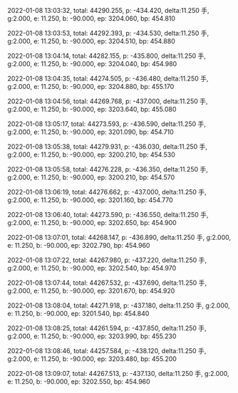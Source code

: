 2022-01-08 13:03:32, total: 44290.255, p: -434.420, delta:11.250 手, g:2.000, e: 11.250, b: -90.000, ep: 3204.060, bp: 454.810

2022-01-08 13:03:53, total: 44292.393, p: -434.530, delta:11.250 手, g:2.000, e: 11.250, b: -90.000, ep: 3204.510, bp: 454.880

2022-01-08 13:04:14, total: 44282.155, p: -435.800, delta:11.250 手, g:2.000, e: 11.250, b: -90.000, ep: 3204.040, bp: 454.980

2022-01-08 13:04:35, total: 44274.505, p: -436.480, delta:11.250 手, g:2.000, e: 11.250, b: -90.000, ep: 3204.880, bp: 455.170

2022-01-08 13:04:56, total: 44269.768, p: -437.000, delta:11.250 手, g:2.000, e: 11.250, b: -90.000, ep: 3203.640, bp: 455.080

2022-01-08 13:05:17, total: 44273.593, p: -436.590, delta:11.250 手, g:2.000, e: 11.250, b: -90.000, ep: 3201.090, bp: 454.710

2022-01-08 13:05:38, total: 44279.931, p: -436.030, delta:11.250 手, g:2.000, e: 11.250, b: -90.000, ep: 3200.210, bp: 454.530

2022-01-08 13:05:58, total: 44276.228, p: -436.350, delta:11.250 手, g:2.000, e: 11.250, b: -90.000, ep: 3200.210, bp: 454.570

2022-01-08 13:06:19, total: 44276.662, p: -437.000, delta:11.250 手, g:2.000, e: 11.250, b: -90.000, ep: 3201.160, bp: 454.770

2022-01-08 13:06:40, total: 44273.590, p: -436.550, delta:11.250 手, g:2.000, e: 11.250, b: -90.000, ep: 3202.650, bp: 454.900

2022-01-08 13:07:01, total: 44268.147, p: -436.890, delta:11.250 手, g:2.000, e: 11.250, b: -90.000, ep: 3202.790, bp: 454.960

2022-01-08 13:07:22, total: 44267.980, p: -437.220, delta:11.250 手, g:2.000, e: 11.250, b: -90.000, ep: 3202.540, bp: 454.970

2022-01-08 13:07:44, total: 44267.532, p: -437.690, delta:11.250 手, g:2.000, e: 11.250, b: -90.000, ep: 3201.670, bp: 454.920

2022-01-08 13:08:04, total: 44271.918, p: -437.180, delta:11.250 手, g:2.000, e: 11.250, b: -90.000, ep: 3201.540, bp: 454.840

2022-01-08 13:08:25, total: 44261.594, p: -437.850, delta:11.250 手, g:2.000, e: 11.250, b: -90.000, ep: 3203.990, bp: 455.230

2022-01-08 13:08:46, total: 44257.584, p: -438.120, delta:11.250 手, g:2.000, e: 11.250, b: -90.000, ep: 3203.480, bp: 455.200

2022-01-08 13:09:07, total: 44267.513, p: -437.130, delta:11.250 手, g:2.000, e: 11.250, b: -90.000, ep: 3202.550, bp: 454.960
